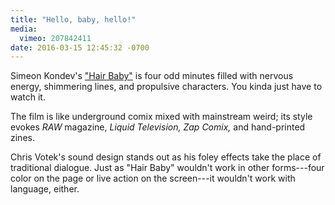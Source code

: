 ```yaml
---
title: "Hello, baby, hello!"
media:
  vimeo: 207842411
date: 2016-03-15 12:45:32 -0700
---
```

Simeon Kondev's ["Hair Baby"](https://vimeo.com/207842411) is four odd minutes filled with nervous energy, shimmering lines, and propulsive characters. You kinda just have to watch it.

The film is like underground comix mixed with mainstream weird; its style evokes _RAW_ magazine, _Liquid Television,_ _Zap Comix,_ and hand-printed zines.

Chris Votek's sound design stands out as his foley effects take the place of traditional dialogue. Just as "Hair Baby" wouldn't work in other forms---four color on the page or live action on the screen---it wouldn't work with language, either.
